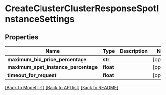 # CreateClusterClusterResponseSpotInstanceSettings

## Properties
Name | Type | Description | Notes
------------ | ------------- | ------------- | -------------
**maximum_bid_price_percentage** | **str** |  | [optional] 
**maximum_spot_instance_percentage** | **float** |  | [optional] 
**timeout_for_request** | **float** |  | [optional] 

[[Back to Model list]](../README.md#documentation-for-models) [[Back to API list]](../README.md#documentation-for-api-endpoints) [[Back to README]](../README.md)


